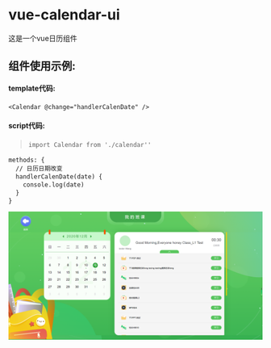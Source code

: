 # vue-calendar-ui
这是一个vue日历组件
## 组件使用示例:
#### template代码:
```
<Calendar @change="handlerCalenDate" />
```
#### script代码:
>```import Calendar from './calendar''``` 
```
methods: {
  // 日历日期改变
  handlerCalenDate(date) {
    console.log(date)
  }
}
```
![sketch](sketch.png)
